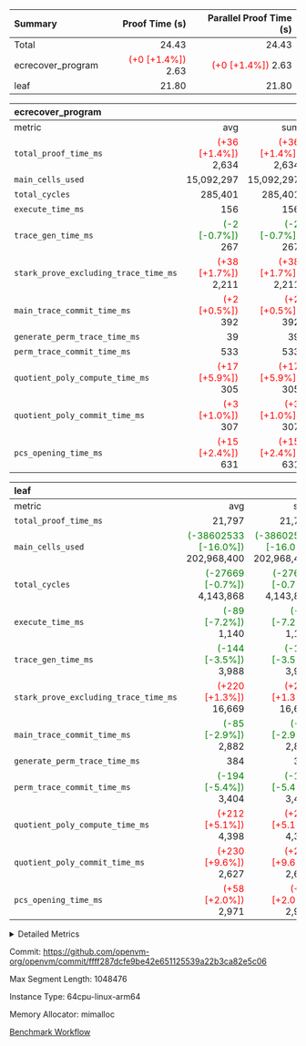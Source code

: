 | Summary | Proof Time (s) | Parallel Proof Time (s) |
|:---|---:|---:|
| Total |  24.43 |  24.43 |
| ecrecover_program | <span style='color: red'>(+0 [+1.4%])</span> 2.63 | <span style='color: red'>(+0 [+1.4%])</span> 2.63 |
| leaf |  21.80 |  21.80 |


| ecrecover_program |||||
|:---|---:|---:|---:|---:|
|metric|avg|sum|max|min|
| `total_proof_time_ms ` | <span style='color: red'>(+36 [+1.4%])</span> 2,634 | <span style='color: red'>(+36 [+1.4%])</span> 2,634 | <span style='color: red'>(+36 [+1.4%])</span> 2,634 | <span style='color: red'>(+36 [+1.4%])</span> 2,634 |
| `main_cells_used     ` |  15,092,297 |  15,092,297 |  15,092,297 |  15,092,297 |
| `total_cycles        ` |  285,401 |  285,401 |  285,401 |  285,401 |
| `execute_time_ms     ` |  156 |  156 |  156 |  156 |
| `trace_gen_time_ms   ` | <span style='color: green'>(-2 [-0.7%])</span> 267 | <span style='color: green'>(-2 [-0.7%])</span> 267 | <span style='color: green'>(-2 [-0.7%])</span> 267 | <span style='color: green'>(-2 [-0.7%])</span> 267 |
| `stark_prove_excluding_trace_time_ms` | <span style='color: red'>(+38 [+1.7%])</span> 2,211 | <span style='color: red'>(+38 [+1.7%])</span> 2,211 | <span style='color: red'>(+38 [+1.7%])</span> 2,211 | <span style='color: red'>(+38 [+1.7%])</span> 2,211 |
| `main_trace_commit_time_ms` | <span style='color: red'>(+2 [+0.5%])</span> 392 | <span style='color: red'>(+2 [+0.5%])</span> 392 | <span style='color: red'>(+2 [+0.5%])</span> 392 | <span style='color: red'>(+2 [+0.5%])</span> 392 |
| `generate_perm_trace_time_ms` |  39 |  39 |  39 |  39 |
| `perm_trace_commit_time_ms` |  533 |  533 |  533 |  533 |
| `quotient_poly_compute_time_ms` | <span style='color: red'>(+17 [+5.9%])</span> 305 | <span style='color: red'>(+17 [+5.9%])</span> 305 | <span style='color: red'>(+17 [+5.9%])</span> 305 | <span style='color: red'>(+17 [+5.9%])</span> 305 |
| `quotient_poly_commit_time_ms` | <span style='color: red'>(+3 [+1.0%])</span> 307 | <span style='color: red'>(+3 [+1.0%])</span> 307 | <span style='color: red'>(+3 [+1.0%])</span> 307 | <span style='color: red'>(+3 [+1.0%])</span> 307 |
| `pcs_opening_time_ms ` | <span style='color: red'>(+15 [+2.4%])</span> 631 | <span style='color: red'>(+15 [+2.4%])</span> 631 | <span style='color: red'>(+15 [+2.4%])</span> 631 | <span style='color: red'>(+15 [+2.4%])</span> 631 |

| leaf |||||
|:---|---:|---:|---:|---:|
|metric|avg|sum|max|min|
| `total_proof_time_ms ` |  21,797 |  21,797 |  21,797 |  21,797 |
| `main_cells_used     ` | <span style='color: green'>(-38602533 [-16.0%])</span> 202,968,400 | <span style='color: green'>(-38602533 [-16.0%])</span> 202,968,400 | <span style='color: green'>(-38602533 [-16.0%])</span> 202,968,400 | <span style='color: green'>(-38602533 [-16.0%])</span> 202,968,400 |
| `total_cycles        ` | <span style='color: green'>(-27669 [-0.7%])</span> 4,143,868 | <span style='color: green'>(-27669 [-0.7%])</span> 4,143,868 | <span style='color: green'>(-27669 [-0.7%])</span> 4,143,868 | <span style='color: green'>(-27669 [-0.7%])</span> 4,143,868 |
| `execute_time_ms     ` | <span style='color: green'>(-89 [-7.2%])</span> 1,140 | <span style='color: green'>(-89 [-7.2%])</span> 1,140 | <span style='color: green'>(-89 [-7.2%])</span> 1,140 | <span style='color: green'>(-89 [-7.2%])</span> 1,140 |
| `trace_gen_time_ms   ` | <span style='color: green'>(-144 [-3.5%])</span> 3,988 | <span style='color: green'>(-144 [-3.5%])</span> 3,988 | <span style='color: green'>(-144 [-3.5%])</span> 3,988 | <span style='color: green'>(-144 [-3.5%])</span> 3,988 |
| `stark_prove_excluding_trace_time_ms` | <span style='color: red'>(+220 [+1.3%])</span> 16,669 | <span style='color: red'>(+220 [+1.3%])</span> 16,669 | <span style='color: red'>(+220 [+1.3%])</span> 16,669 | <span style='color: red'>(+220 [+1.3%])</span> 16,669 |
| `main_trace_commit_time_ms` | <span style='color: green'>(-85 [-2.9%])</span> 2,882 | <span style='color: green'>(-85 [-2.9%])</span> 2,882 | <span style='color: green'>(-85 [-2.9%])</span> 2,882 | <span style='color: green'>(-85 [-2.9%])</span> 2,882 |
| `generate_perm_trace_time_ms` |  384 |  384 |  384 |  384 |
| `perm_trace_commit_time_ms` | <span style='color: green'>(-194 [-5.4%])</span> 3,404 | <span style='color: green'>(-194 [-5.4%])</span> 3,404 | <span style='color: green'>(-194 [-5.4%])</span> 3,404 | <span style='color: green'>(-194 [-5.4%])</span> 3,404 |
| `quotient_poly_compute_time_ms` | <span style='color: red'>(+212 [+5.1%])</span> 4,398 | <span style='color: red'>(+212 [+5.1%])</span> 4,398 | <span style='color: red'>(+212 [+5.1%])</span> 4,398 | <span style='color: red'>(+212 [+5.1%])</span> 4,398 |
| `quotient_poly_commit_time_ms` | <span style='color: red'>(+230 [+9.6%])</span> 2,627 | <span style='color: red'>(+230 [+9.6%])</span> 2,627 | <span style='color: red'>(+230 [+9.6%])</span> 2,627 | <span style='color: red'>(+230 [+9.6%])</span> 2,627 |
| `pcs_opening_time_ms ` | <span style='color: red'>(+58 [+2.0%])</span> 2,971 | <span style='color: red'>(+58 [+2.0%])</span> 2,971 | <span style='color: red'>(+58 [+2.0%])</span> 2,971 | <span style='color: red'>(+58 [+2.0%])</span> 2,971 |



<details>
<summary>Detailed Metrics</summary>

| group | num_segments | keygen_time_ms | commit_exe_time_ms |
| --- | --- | --- | --- |
| ecrecover_program | 1 | 991 | 13 | 

| group | air_name | quotient_deg | interactions | constraints |
| --- | --- | --- | --- | --- |
| ecrecover_program | AccessAdapterAir<16> | 2 | 5 | 14 | 
| ecrecover_program | AccessAdapterAir<2> | 2 | 5 | 14 | 
| ecrecover_program | AccessAdapterAir<32> | 2 | 5 | 14 | 
| ecrecover_program | AccessAdapterAir<4> | 2 | 5 | 14 | 
| ecrecover_program | AccessAdapterAir<64> | 2 | 5 | 14 | 
| ecrecover_program | AccessAdapterAir<8> | 2 | 5 | 14 | 
| ecrecover_program | BitwiseOperationLookupAir<8> | 2 | 2 | 4 | 
| ecrecover_program | KeccakVmAir | 2 | 321 | 4,571 | 
| ecrecover_program | MemoryMerkleAir<8> | 2 | 4 | 40 | 
| ecrecover_program | PersistentBoundaryAir<8> | 2 | 3 | 6 | 
| ecrecover_program | PhantomAir | 2 | 3 | 5 | 
| ecrecover_program | Poseidon2PeripheryAir<BabyBearParameters>, 1> | 2 | 1 | 286 | 
| ecrecover_program | ProgramAir | 1 | 1 | 4 | 
| ecrecover_program | RangeTupleCheckerAir<2> | 1 | 1 | 4 | 
| ecrecover_program | VariableRangeCheckerAir | 1 | 1 | 4 | 
| ecrecover_program | VmAirWrapper<Rv32BaseAluAdapterAir, BaseAluCoreAir<4, 8> | 2 | 19 | 43 | 
| ecrecover_program | VmAirWrapper<Rv32BaseAluAdapterAir, LessThanCoreAir<4, 8> | 2 | 17 | 39 | 
| ecrecover_program | VmAirWrapper<Rv32BaseAluAdapterAir, ShiftCoreAir<4, 8> | 2 | 23 | 90 | 
| ecrecover_program | VmAirWrapper<Rv32BranchAdapterAir, BranchEqualCoreAir<4> | 2 | 11 | 25 | 
| ecrecover_program | VmAirWrapper<Rv32BranchAdapterAir, BranchLessThanCoreAir<4, 8> | 2 | 13 | 41 | 
| ecrecover_program | VmAirWrapper<Rv32CondRdWriteAdapterAir, Rv32JalLuiCoreAir> | 2 | 10 | 22 | 
| ecrecover_program | VmAirWrapper<Rv32HintStoreAdapterAir, Rv32HintStoreCoreAir> | 2 | 15 | 17 | 
| ecrecover_program | VmAirWrapper<Rv32IsEqualModAdapterAir<2, 1, 32, 32>, ModularIsEqualCoreAir<32, 4, 8> | 2 | 25 | 223 | 
| ecrecover_program | VmAirWrapper<Rv32JalrAdapterAir, Rv32JalrCoreAir> | 2 | 16 | 20 | 
| ecrecover_program | VmAirWrapper<Rv32LoadStoreAdapterAir, LoadSignExtendCoreAir<4, 8> | 2 | 18 | 33 | 
| ecrecover_program | VmAirWrapper<Rv32LoadStoreAdapterAir, LoadStoreCoreAir<4> | 2 | 17 | 38 | 
| ecrecover_program | VmAirWrapper<Rv32MultAdapterAir, DivRemCoreAir<4, 8> | 2 | 25 | 88 | 
| ecrecover_program | VmAirWrapper<Rv32MultAdapterAir, MulHCoreAir<4, 8> | 2 | 24 | 38 | 
| ecrecover_program | VmAirWrapper<Rv32MultAdapterAir, MultiplicationCoreAir<4, 8> | 2 | 19 | 26 | 
| ecrecover_program | VmAirWrapper<Rv32RdWriteAdapterAir, Rv32AuipcCoreAir> | 2 | 11 | 15 | 
| ecrecover_program | VmAirWrapper<Rv32VecHeapAdapterAir<1, 2, 2, 32, 32>, EcDoubleCoreAir> | 2 | 411 | 513 | 
| ecrecover_program | VmAirWrapper<Rv32VecHeapAdapterAir<2, 1, 1, 32, 32>, FieldExpressionCoreAir> | 2 | 156 | 189 | 
| ecrecover_program | VmAirWrapper<Rv32VecHeapAdapterAir<2, 2, 2, 32, 32>, FieldExpressionCoreAir> | 2 | 422 | 456 | 
| ecrecover_program | VmConnectorAir | 2 | 3 | 9 | 
| leaf | AccessAdapterAir<2> | 4 | 5 | 12 | 
| leaf | AccessAdapterAir<4> | 4 | 5 | 12 | 
| leaf | AccessAdapterAir<8> | 4 | 5 | 12 | 
| leaf | FriReducedOpeningAir | 4 | 31 | 55 | 
| leaf | NativePoseidon2Air<BabyBearParameters>, 1> | 4 | 176 | 590 | 
| leaf | PhantomAir | 4 | 3 | 4 | 
| leaf | ProgramAir | 1 | 1 | 4 | 
| leaf | VariableRangeCheckerAir | 1 | 1 | 4 | 
| leaf | VmAirWrapper<BranchNativeAdapterAir, BranchEqualCoreAir<1> | 2 | 11 | 23 | 
| leaf | VmAirWrapper<JalNativeAdapterAir, JalCoreAir> | 4 | 7 | 6 | 
| leaf | VmAirWrapper<NativeAdapterAir<2, 0>, PublicValuesCoreAir> | 4 | 11 | 23 | 
| leaf | VmAirWrapper<NativeAdapterAir<2, 1>, FieldArithmeticCoreAir> | 4 | 15 | 23 | 
| leaf | VmAirWrapper<NativeLoadStoreAdapterAir<1>, NativeLoadStoreCoreAir<1> | 4 | 15 | 20 | 
| leaf | VmAirWrapper<NativeLoadStoreAdapterAir<4>, NativeLoadStoreCoreAir<4> | 4 | 15 | 20 | 
| leaf | VmAirWrapper<NativeVectorizedAdapterAir<4>, FieldExtensionCoreAir> | 4 | 15 | 23 | 
| leaf | VmConnectorAir | 4 | 3 | 8 | 
| leaf | VolatileBoundaryAir | 4 | 4 | 16 | 

| group | air_name | idx | rows | prep_cols | perm_cols | main_cols | cells |
| --- | --- | --- | --- | --- | --- | --- | --- |
| leaf | AccessAdapterAir<2> | 0 | 1,048,576 |  | 16 | 11 | 28,311,552 | 
| leaf | AccessAdapterAir<4> | 0 | 524,288 |  | 16 | 13 | 15,204,352 | 
| leaf | AccessAdapterAir<8> | 0 | 512 |  | 16 | 17 | 16,896 | 
| leaf | FriReducedOpeningAir | 0 | 1,048,576 |  | 48 | 26 | 77,594,624 | 
| leaf | NativePoseidon2Air<BabyBearParameters>, 1> | 0 | 131,072 |  | 356 | 399 | 98,959,360 | 
| leaf | PhantomAir | 0 | 32,768 |  | 8 | 6 | 458,752 | 
| leaf | ProgramAir | 0 | 524,288 |  | 8 | 10 | 9,437,184 | 
| leaf | VariableRangeCheckerAir | 0 | 262,144 | 2 | 8 | 1 | 2,359,296 | 
| leaf | VmAirWrapper<BranchNativeAdapterAir, BranchEqualCoreAir<1> | 0 | 1,048,576 |  | 28 | 23 | 53,477,376 | 
| leaf | VmAirWrapper<JalNativeAdapterAir, JalCoreAir> | 0 | 65,536 |  | 12 | 10 | 1,441,792 | 
| leaf | VmAirWrapper<NativeAdapterAir<2, 0>, PublicValuesCoreAir> | 0 | 64 |  | 16 | 23 | 2,496 | 
| leaf | VmAirWrapper<NativeAdapterAir<2, 1>, FieldArithmeticCoreAir> | 0 | 2,097,152 |  | 20 | 30 | 104,857,600 | 
| leaf | VmAirWrapper<NativeLoadStoreAdapterAir<1>, NativeLoadStoreCoreAir<1> | 0 | 1,048,576 |  | 36 | 25 | 63,963,136 | 
| leaf | VmAirWrapper<NativeLoadStoreAdapterAir<4>, NativeLoadStoreCoreAir<4> | 0 | 131,072 |  | 36 | 34 | 9,175,040 | 
| leaf | VmAirWrapper<NativeVectorizedAdapterAir<4>, FieldExtensionCoreAir> | 0 | 262,144 |  | 20 | 40 | 15,728,640 | 
| leaf | VmConnectorAir | 0 | 2 | 1 | 8 | 4 | 24 | 
| leaf | VolatileBoundaryAir | 0 | 2,097,152 |  | 8 | 11 | 39,845,888 | 

| group | air_name | segment | rows | prep_cols | perm_cols | main_cols | cells |
| --- | --- | --- | --- | --- | --- | --- | --- |
| ecrecover_program | AccessAdapterAir<16> | 0 | 16,384 |  | 24 | 25 | 802,816 | 
| ecrecover_program | AccessAdapterAir<2> | 0 | 256 |  | 24 | 11 | 8,960 | 
| ecrecover_program | AccessAdapterAir<32> | 0 | 8,192 |  | 24 | 41 | 532,480 | 
| ecrecover_program | AccessAdapterAir<4> | 0 | 128 |  | 24 | 13 | 4,736 | 
| ecrecover_program | AccessAdapterAir<8> | 0 | 32,768 |  | 24 | 17 | 1,343,488 | 
| ecrecover_program | BitwiseOperationLookupAir<8> | 0 | 65,536 | 3 | 8 | 2 | 655,360 | 
| ecrecover_program | KeccakVmAir | 0 | 128 |  | 1,288 | 3,164 | 569,856 | 
| ecrecover_program | MemoryMerkleAir<8> | 0 | 4,096 |  | 20 | 32 | 212,992 | 
| ecrecover_program | PersistentBoundaryAir<8> | 0 | 4,096 |  | 12 | 20 | 131,072 | 
| ecrecover_program | PhantomAir | 0 | 64 |  | 12 | 6 | 1,152 | 
| ecrecover_program | Poseidon2PeripheryAir<BabyBearParameters>, 1> | 0 | 4,096 |  | 8 | 300 | 1,261,568 | 
| ecrecover_program | ProgramAir | 0 | 16,384 |  | 8 | 10 | 294,912 | 
| ecrecover_program | RangeTupleCheckerAir<2> | 0 | 524,288 | 2 | 8 | 1 | 4,718,592 | 
| ecrecover_program | VariableRangeCheckerAir | 0 | 262,144 | 2 | 8 | 1 | 2,359,296 | 
| ecrecover_program | VmAirWrapper<Rv32BaseAluAdapterAir, BaseAluCoreAir<4, 8> | 0 | 131,072 |  | 80 | 36 | 15,204,352 | 
| ecrecover_program | VmAirWrapper<Rv32BaseAluAdapterAir, LessThanCoreAir<4, 8> | 0 | 2,048 |  | 40 | 37 | 157,696 | 
| ecrecover_program | VmAirWrapper<Rv32BaseAluAdapterAir, ShiftCoreAir<4, 8> | 0 | 16,384 |  | 52 | 53 | 1,720,320 | 
| ecrecover_program | VmAirWrapper<Rv32BranchAdapterAir, BranchEqualCoreAir<4> | 0 | 16,384 |  | 48 | 26 | 1,212,416 | 
| ecrecover_program | VmAirWrapper<Rv32BranchAdapterAir, BranchLessThanCoreAir<4, 8> | 0 | 32,768 |  | 56 | 32 | 2,883,584 | 
| ecrecover_program | VmAirWrapper<Rv32CondRdWriteAdapterAir, Rv32JalLuiCoreAir> | 0 | 8,192 |  | 44 | 18 | 507,904 | 
| ecrecover_program | VmAirWrapper<Rv32HintStoreAdapterAir, Rv32HintStoreCoreAir> | 0 | 256 |  | 36 | 26 | 15,872 | 
| ecrecover_program | VmAirWrapper<Rv32IsEqualModAdapterAir<2, 1, 32, 32>, ModularIsEqualCoreAir<32, 4, 8> | 0 | 4,096 |  | 56 | 166 | 909,312 | 
| ecrecover_program | VmAirWrapper<Rv32JalrAdapterAir, Rv32JalrCoreAir> | 0 | 8,192 |  | 36 | 28 | 524,288 | 
| ecrecover_program | VmAirWrapper<Rv32LoadStoreAdapterAir, LoadSignExtendCoreAir<4, 8> | 0 | 4,096 |  | 76 | 35 | 454,656 | 
| ecrecover_program | VmAirWrapper<Rv32LoadStoreAdapterAir, LoadStoreCoreAir<4> | 0 | 131,072 |  | 72 | 40 | 14,680,064 | 
| ecrecover_program | VmAirWrapper<Rv32MultAdapterAir, MulHCoreAir<4, 8> | 0 | 8 |  | 100 | 39 | 1,112 | 
| ecrecover_program | VmAirWrapper<Rv32MultAdapterAir, MultiplicationCoreAir<4, 8> | 0 | 4,096 |  | 80 | 31 | 454,656 | 
| ecrecover_program | VmAirWrapper<Rv32RdWriteAdapterAir, Rv32AuipcCoreAir> | 0 | 4,096 |  | 28 | 21 | 200,704 | 
| ecrecover_program | VmAirWrapper<Rv32VecHeapAdapterAir<1, 2, 2, 32, 32>, EcDoubleCoreAir> | 0 | 2,048 |  | 828 | 543 | 2,807,808 | 
| ecrecover_program | VmAirWrapper<Rv32VecHeapAdapterAir<2, 1, 1, 32, 32>, FieldExpressionCoreAir> | 0 | 32 |  | 316 | 261 | 18,464 | 
| ecrecover_program | VmAirWrapper<Rv32VecHeapAdapterAir<2, 2, 2, 32, 32>, FieldExpressionCoreAir> | 0 | 1,024 |  | 848 | 619 | 1,502,208 | 
| ecrecover_program | VmConnectorAir | 0 | 2 | 1 | 12 | 4 | 32 | 

| group | idx | trace_gen_time_ms | total_proof_time_ms | total_cycles | total_cells | stark_prove_excluding_trace_time_ms | quotient_poly_compute_time_ms | quotient_poly_commit_time_ms | perm_trace_commit_time_ms | pcs_opening_time_ms | main_trace_commit_time_ms | main_cells_used | generate_perm_trace_time_ms | execute_time_ms |
| --- | --- | --- | --- | --- | --- | --- | --- | --- | --- | --- | --- | --- | --- | --- |
| leaf | 0 | 3,988 | 21,797 | 4,143,868 | 520,834,008 | 16,669 | 4,398 | 2,627 | 3,404 | 2,971 | 2,882 | 202,968,400 | 384 | 1,140 | 

| group | segment | trace_gen_time_ms | total_proof_time_ms | total_cycles | total_cells | stark_prove_excluding_trace_time_ms | quotient_poly_compute_time_ms | quotient_poly_commit_time_ms | perm_trace_commit_time_ms | pcs_opening_time_ms | main_trace_commit_time_ms | main_cells_used | generate_perm_trace_time_ms | execute_time_ms |
| --- | --- | --- | --- | --- | --- | --- | --- | --- | --- | --- | --- | --- | --- | --- |
| ecrecover_program | 0 | 267 | 2,634 | 285,401 | 56,172,159 | 2,211 | 305 | 307 | 533 | 631 | 392 | 15,092,297 | 39 | 156 | 

</details>


Commit: https://github.com/openvm-org/openvm/commit/ffff287dcfe9be42e651125539a22b3ca82e5c06

Max Segment Length: 1048476

Instance Type: 64cpu-linux-arm64

Memory Allocator: mimalloc

[Benchmark Workflow](https://github.com/openvm-org/openvm/actions/runs/12913459700)
